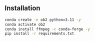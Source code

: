 ## Installation

```bash
conda create -n ob2 python=3.11 -y
conda activate ob2
conda install ffmpeg -c conda-forge -y
pip install -r requirements.txt
```
